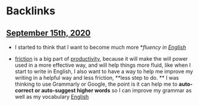
# Backlinks
## [September 15th, 2020](<September 15th, 2020.md>)
- I started to think that I want to become much more **fluency in [English](<English.md>)*

- [friction](<friction.md>) is a big part of [productivity](<productivity.md>), because it will make the will power used in a more effective way, and will help things more fluid, like when I start to write in English, I also want to have a way to help me improve my writing in a helpful way and less friction, **less step to do. ** I was thinking to use Grammarly or Google, the point is it can help me to **auto-correct or auto-suggest higher words** so I can improve my grammar as well as my vocabulary [English](<English.md>)

